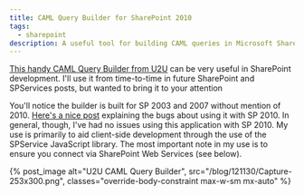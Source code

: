 ```yaml
---
title: CAML Query Builder for SharePoint 2010
tags:
  - sharepoint
description: A useful tool for building CAML queries in Microsoft SharePoint 2010.
---
```


[This handy CAML Query Builder from U2U](http://www.u2u.be/res/tools/camlquerybuilder.aspx) can be very useful in SharePoint development. I'll use it from time-to-time in future SharePoint and SPServices posts, but wanted to bring it to your attention

You'll notice the builder is built for SP 2003 and 2007 without mention of 2010. [Here's a nice post](http://ranaictiu-technicalblog.blogspot.com/2011/01/u2u-caml-query-builder-for-sharepoint) explaining the bugs about using it with SP 2010. In general, though, I've had no issues using this application with SP 2010. My use is primarily to aid client-side development through the use of the SPService JavaScript library. The most important note in my use is to ensure you connect via SharePoint Web Services (see below).

{% post_image
    alt="U2U CAML Query Builder",
    src="/blog/121130/Capture-253x300.png",
    classes="override-body-constraint max-w-sm mx-auto" %}

